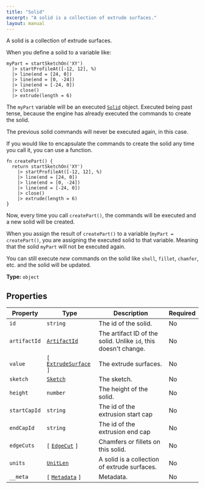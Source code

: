 ```yaml
---
title: "Solid"
excerpt: "A solid is a collection of extrude surfaces."
layout: manual
---
```


A solid is a collection of extrude surfaces.

When you define a solid to a variable like:

```kcl
myPart = startSketchOn('XY')
  |> startProfileAt([-12, 12], %)
  |> line(end = [24, 0])
  |> line(end = [0, -24])
  |> line(end = [-24, 0])
  |> close()
  |> extrude(length = 6)
```

The `myPart` variable will be an executed [`Solid`](/docs/kcl/types/Solid) object. Executed being past tense, because the engine has already executed the commands to create the solid.

The previous solid commands will never be executed again, in this case.

If you would like to encapsulate the commands to create the solid any time you call it, you can use a function.

```kcl
fn createPart() {
  return startSketchOn('XY')
    |> startProfileAt([-12, 12], %)
    |> line(end = [24, 0])
    |> line(end = [0, -24])
    |> line(end = [-24, 0])
    |> close()
    |> extrude(length = 6)
}
```

Now, every time you call `createPart()`, the commands will be executed and a new solid will be created.

When you assign the result of `createPart()` to a variable (`myPart = createPart()`, you are assigning the executed solid to that variable. Meaning that the solid `myPart` will not be executed again.

You can still execute _new_ commands on the solid like `shell`, `fillet`, `chamfer`, etc. and the solid will be updated.

**Type:** `object`





## Properties

| Property | Type | Description | Required |
|----------|------|-------------|----------|
| `id` |`string`| The id of the solid. | No |
| `artifactId` |[`ArtifactId`](/docs/kcl/types/ArtifactId)| The artifact ID of the solid.  Unlike `id`, this doesn't change. | No |
| `value` |`[` [`ExtrudeSurface`](/docs/kcl/types/ExtrudeSurface) `]`| The extrude surfaces. | No |
| `sketch` |[`Sketch`](/docs/kcl/types/Sketch)| The sketch. | No |
| `height` |`number`| The height of the solid. | No |
| `startCapId` |`string`| The id of the extrusion start cap | No |
| `endCapId` |`string`| The id of the extrusion end cap | No |
| `edgeCuts` |`[` [`EdgeCut`](/docs/kcl/types/EdgeCut) `]`| Chamfers or fillets on this solid. | No |
| `units` |[`UnitLen`](/docs/kcl/types/UnitLen)| A solid is a collection of extrude surfaces. | No |
| `__meta` |`[` [`Metadata`](/docs/kcl/types/Metadata) `]`| Metadata. | No |


